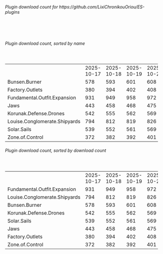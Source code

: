 <h6>Plugin download count for https://github.com/LixiChronikouOriou/ES-plugins</h6><br>
<br>
<h6>Plugin download count, sorted by name</h6><sub><sup><br>
<table>
	<tr>
		<td></td>
		<td>2025-10-17</td>
		<td>2025-10-18</td>
		<td>2025-10-19</td>
		<td>2025-10-20</td>
		<td>2025-10-21</td>
		<td>2025-10-22</td>
		<td>2025-10-23</td>
		<td>today +</td>
	</tr>
	<tr>
		<td>Bunsen.Burner</td>
		<td>578</td>
		<td>593</td>
		<td>601</td>
		<td>608</td>
		<td>613</td>
		<td>619</td>
		<td>627</td>
		<td>+ 8</td>
	</tr>
	<tr>
		<td>Factory.Outlets</td>
		<td>380</td>
		<td>394</td>
		<td>402</td>
		<td>408</td>
		<td>417</td>
		<td>423</td>
		<td>431</td>
		<td>+ 8</td>
	</tr>
	<tr>
		<td>Fundamental.Outfit.Expansion</td>
		<td>931</td>
		<td>949</td>
		<td>958</td>
		<td>972</td>
		<td>979</td>
		<td>987</td>
		<td>998</td>
		<td>+ 11</td>
	</tr>
	<tr>
		<td>Jaws</td>
		<td>443</td>
		<td>458</td>
		<td>468</td>
		<td>475</td>
		<td>480</td>
		<td>486</td>
		<td>494</td>
		<td>+ 8</td>
	</tr>
	<tr>
		<td>Korunak.Defense.Drones</td>
		<td>542</td>
		<td>555</td>
		<td>562</td>
		<td>569</td>
		<td>576</td>
		<td>582</td>
		<td>590</td>
		<td>+ 8</td>
	</tr>
	<tr>
		<td>Louise.Conglomerate.Shipyards</td>
		<td>794</td>
		<td>812</td>
		<td>819</td>
		<td>826</td>
		<td>833</td>
		<td>839</td>
		<td>849</td>
		<td>+ 10</td>
	</tr>
	<tr>
		<td>Solar.Sails</td>
		<td>539</td>
		<td>552</td>
		<td>561</td>
		<td>569</td>
		<td>574</td>
		<td>580</td>
		<td>588</td>
		<td>+ 8</td>
	</tr>
	<tr>
		<td>Zone.of.Control</td>
		<td>372</td>
		<td>382</td>
		<td>392</td>
		<td>401</td>
		<td>406</td>
		<td>412</td>
		<td>420</td>
		<td>+ 8</td>
	</tr>
</table>
</sub></sup>
<h6>Plugin download count, sorted by download count</h6><sub><sup><br>
<table>
	<tr>
		<td></td>
		<td>2025-10-17</td>
		<td>2025-10-18</td>
		<td>2025-10-19</td>
		<td>2025-10-20</td>
		<td>2025-10-21</td>
		<td>2025-10-22</td>
		<td>2025-10-23</td>
		<td>today +</td>
	</tr>
	<tr>
		<td>Fundamental.Outfit.Expansion</td>
		<td>931</td>
		<td>949</td>
		<td>958</td>
		<td>972</td>
		<td>979</td>
		<td>987</td>
		<td>998</td>
		<td>+ 11</td>
	</tr>
	<tr>
		<td>Louise.Conglomerate.Shipyards</td>
		<td>794</td>
		<td>812</td>
		<td>819</td>
		<td>826</td>
		<td>833</td>
		<td>839</td>
		<td>849</td>
		<td>+ 10</td>
	</tr>
	<tr>
		<td>Bunsen.Burner</td>
		<td>578</td>
		<td>593</td>
		<td>601</td>
		<td>608</td>
		<td>613</td>
		<td>619</td>
		<td>627</td>
		<td>+ 8</td>
	</tr>
	<tr>
		<td>Korunak.Defense.Drones</td>
		<td>542</td>
		<td>555</td>
		<td>562</td>
		<td>569</td>
		<td>576</td>
		<td>582</td>
		<td>590</td>
		<td>+ 8</td>
	</tr>
	<tr>
		<td>Solar.Sails</td>
		<td>539</td>
		<td>552</td>
		<td>561</td>
		<td>569</td>
		<td>574</td>
		<td>580</td>
		<td>588</td>
		<td>+ 8</td>
	</tr>
	<tr>
		<td>Jaws</td>
		<td>443</td>
		<td>458</td>
		<td>468</td>
		<td>475</td>
		<td>480</td>
		<td>486</td>
		<td>494</td>
		<td>+ 8</td>
	</tr>
	<tr>
		<td>Factory.Outlets</td>
		<td>380</td>
		<td>394</td>
		<td>402</td>
		<td>408</td>
		<td>417</td>
		<td>423</td>
		<td>431</td>
		<td>+ 8</td>
	</tr>
	<tr>
		<td>Zone.of.Control</td>
		<td>372</td>
		<td>382</td>
		<td>392</td>
		<td>401</td>
		<td>406</td>
		<td>412</td>
		<td>420</td>
		<td>+ 8</td>
	</tr>
</table>
</sub></sup>
